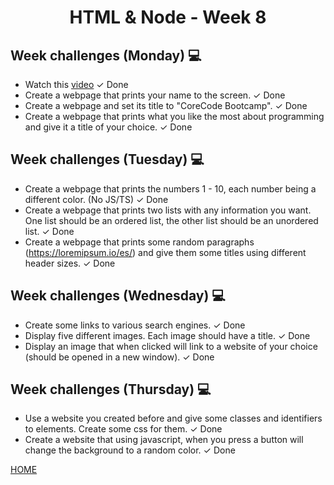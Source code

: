 <h1 align="center">HTML & Node - Week 8</h1>

## Week challenges (Monday) 💻
- Watch this [video](https://www.youtube.com/watch?v=XYTwYmOjqQs&ab_channel=RedStapler) <span>&#10003; Done</span>
- Create a webpage that prints your name to the screen. <span>&#10003; Done</span>
- Create a webpage and set its title to "CoreCode Bootcamp".    <span>&#10003; Done</span>
- Create a webpage that prints what you like the most about programming and give it a title of your choice.     <span>&#10003; Done</span>

## Week challenges (Tuesday) 💻
- Create a webpage that prints the numbers 1 - 10, each number being a different color. (No JS/TS)  <span>&#10003; Done</span>
- Create a webpage that prints two lists with any information you want. One list should be an ordered list, the other list should be an unordered list.     <span>&#10003; Done</span>
- Create a webpage that prints some random paragraphs (https://loremipsum.io/es/) and give them some titles using different header sizes.   <span>&#10003; Done</span>

## Week challenges (Wednesday) 💻
- Create some links to various search engines.  <span>&#10003; Done</span>
- Display five different images. Each image should have a title.    <span>&#10003; Done</span>
- Display an image that when clicked will link to a website of your choice (should be opened in a new window).  <span>&#10003; Done</span>

## Week challenges (Thursday) 💻
- Use a website you created before and give some classes and identifiers to elements. Create some css for them. <span>&#10003; Done</span>
- Create a website that using javascript, when you press a button will change the background to a random color. <span>&#10003; Done</span>

[HOME](https://github.com/MROMERO2100/core-code-bootcamp-backlog)